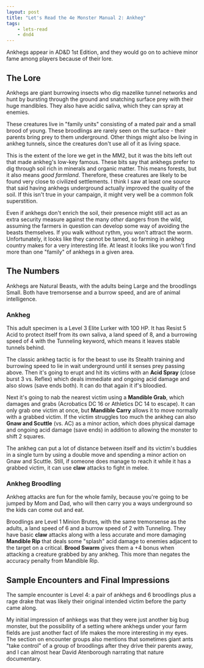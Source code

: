 ```yaml
---
layout: post
title: "Let's Read the 4e Monster Manual 2: Ankheg"
tags:
    - lets-read
    - dnd4
---
```


Ankhegs appear in AD&D 1st Edition, and they would go on to achieve minor fame
among players because of their lore.

## The Lore

Ankhegs are giant burrowing insects who dig mazelike tunnel networks and hunt by
bursting through the ground and snatching surface prey with their huge
mandibles. They also have acidic saliva, which they can spray at enemies.

These creatures live in "family units" consisting of a mated pair and a small
brood of young. These broodlings are rarely seen on the surface - their parents
bring prey to them underground. Other things might also be living in ankheg
tunnels, since the creatures don't use all of it as living space.

This is the extent of the lore we get in the MM2, but it was the bits left out
that made ankheg's low-key famous. These bits say that ankhegs prefer to dig
through soil rich in minerals and organic matter. This means forests, but it
also means _good farmland_. Therefore, these creatures are likely to be found
very close to civilized settlements. I think I saw at least one source that said
having ankhegs underground actually improved the quality of the soil. If this
isn't true in your campaign, it might very well be a common folk superstition.

Even if ankhegs don't enrich the soil, their presence might still act as an
extra security measure against the many _other_ dangers from the wild, assuming
the farmers in question can develop some way of avoiding the beasts
themselves. If you walk without rythm, you won't attract the
worm. Unfortunately, it looks like they cannot be tamed, so farming in ankheg
country makes for a very interesting life. At least it looks like you won't find
more than one "family" of ankhegs in a given area.

## The Numbers

Ankhegs are Natural Beasts, with the adults being Large and the broodlings
Small. Both have tremorsense and a burrow speed, and are of animal intelligence.

### Ankheg

This adult specimen is a Level 3 Elite Lurker with 100 HP. It has Resist 5 Acid
to protect itself from its own saliva, a land speed of 8, and a burrowing speed
of 4 with the Tunneling keyword, which means it leaves stable tunnels behind.

The classic ankheg tactic is for the beast to use its Stealth training and
burrowing speed to lie in wait underground until it senses prey passing
above. Then it's going to erupt and hit its victims with an **Acid Spray**
(close burst 3 vs. Reflex) which deals immediate and ongoing acid damage and
also slows (save ends both). It can do that again it if's bloodied.

Next it's going to nab the nearest victim using a **Mandible Grab**, which
damages and grabs (Acrobatics DC 16 or Athletics DC 14 to escape). It can only
grab one victim at once, but **Mandible Carry** allows it to move normally with
a grabbed victim. If the victim struggles too much the ankheg can also **Gnaw
and Scuttle** (vs. AC) as a minor action, which does physical damage and ongoing
acid damage (save ends) in addition to allowing the monster to shift 2
squares.

The ankheg can put a lot of distance between itself and its victim's buddies in
a single turn by using a double move and spending a minor action on Gnaw and
Scuttle. Still, if someone does manage to reach it while it has a grabbed
victim, it can use **claw** attacks to fight in melee.

### Ankheg Broodling

Ankheg attacks are fun for the whole family, because you're going to be jumped
by Mom and Dad, who will then carry you a ways underground so the kids can come
out and eat.

Broodlings are Level 1 Minion Brutes, with the same tremorsense as the adults, a
land speed of 6 and a burrow speed of 2 with Tunneling. They have basic **claw**
attacks along with a less accurate and more damaging **Mandible Rip** that deals
some "splash" acid damage to enemies adjacent to the target on a
critical. **Brood Swarm** gives them a +4 bonus when attacking a creature
grabbed by any ankheg. This more than negates the accuracy penalty from Mandible
Rip.

## Sample Encounters and Final Impressions

The sample encounter is Level 4: a pair of ankhegs and 6 broodlings plus a rage
drake that was likely their original intended victim before the party came
along.

My initial impression of anhkegs was that they were just another big bug
monster, but the possibility of a setting where ankhegs under your farm fields
are just another fact of life makes the more interesting in my eyes. The section
on encounter groups also mentions that sometimes giant ants "take control" of a
group of broodlings after they drive their parents away, and I can almost hear
David Atenborough narrating that nature documentary.
